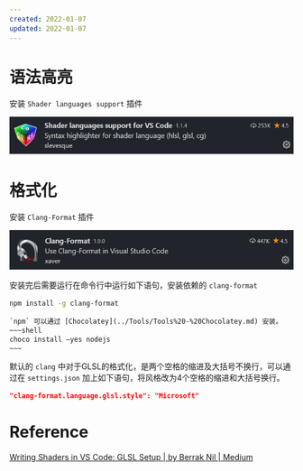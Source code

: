 ```yaml
---
created: 2022-01-07
updated: 2022-01-07
---
```

# 语法高亮

安装 `Shader languages support` 插件

![|500](assets/VSCode%20-%20GLSL/Untitled.png)

# 格式化

安装 `Clang-Format` 插件

![](assets/VSCode%20-%20GLSL/Untitled%201.png)

安装完后需要运行在命令行中运行如下语句，安装依赖的 `clang-format`

```bash
npm install -g clang-format
```

```ad-note
`npm` 可以通过 [Chocolatey](../Tools/Tools%20-%20Chocolatey.md) 安装。
~~~shell
choco install —yes nodejs
~~~
```

默认的 `clang` 中对于GLSL的格式化，是两个空格的缩进及大括号不换行，可以通过在 `settings.json` 加上如下语句，将风格改为4个空格的缩进和大括号换行。

```json
"clang-format.language.glsl.style": "Microsoft"
```

# Reference

[Writing Shaders in VS Code: GLSL Setup | by Berrak Nil | Medium](https://medium.com/@berraknil/writing-shaders-in-vs-code-glsl-setup-391948580a9a)
